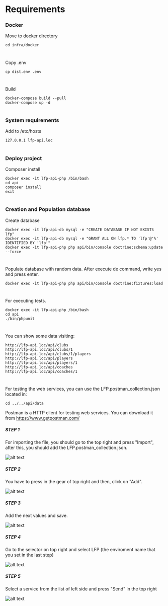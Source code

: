 # Requirements

### Docker

Move to docker directory
```
cd infra/docker
```

#

Copy .env
```
cp dist.env .env
```

#

Build
```
docker-compose build --pull
docker-compose up -d
```

#

### System requirements
Add to /etc/hosts
```
127.0.0.1 lfp-api.loc
```

#

### Deploy project
Composer install
```
docker exec -it lfp-api-php /bin/bash
cd api
composer install
exit
```

#

### Creation and Population database
Create database
```
docker exec -it lfp-api-db mysql -e "CREATE DATABASE IF NOT EXISTS lfp"
docker exec -it lfp-api-db mysql -e "GRANT ALL ON lfp.* TO 'lfp'@'%' IDENTIFIED BY 'lfp'"
docker exec -it lfp-api-php php api/bin/console doctrine:schema:update --force
```

#

Populate database with random data. After execute de command, write yes and press enter.
```
docker exec -it lfp-api-php php api/bin/console doctrine:fixtures:load
```

#

For executing tests.
```
docker exec -it lfp-api-php /bin/bash
cd api
./bin/phpunit
```

#

You can show some data visiting:
```
http://lfp-api.loc/api/clubs
http://lfp-api.loc/api/clubs/1
http://lfp-api.loc/api/clubs/1/players
http://lfp-api.loc/api/players
http://lfp-api.loc/api/players/1
http://lfp-api.loc/api/coaches
http://lfp-api.loc/api/coaches/1
```

#
For testing the web services, you can use the LFP.postman_collection.json located in:
```
cd ../../api/data
```

Postman is a HTTP client for testing web services. You can download it from https://www.getpostman.com/

##### STEP 1
For importing the file, you should go to the top right and press "Import", after this, you should add
the LFP.postman_collection.json.

![alt text](https://github.com/aythanztdev/lfp_sf_34/blob/master/api/data/step1.png)

##### STEP 2
You have to press in the gear of top right and then, click on "Add".

![alt text](https://github.com/aythanztdev/lfp_sf_34/blob/master/api/data/step2.png)

##### STEP 3
Add the next values and save.

![alt text](https://github.com/aythanztdev/lfp_sf_34/blob/master/api/data/step3.png)

##### STEP 4
Go to the selector on top right and select LFP (the enviroment name that you set in the last step)

![alt text](https://github.com/aythanztdev/lfp_sf_34/blob/master/api/data/step4.png)

##### STEP 5
Select a service from the list of left side and press "Send" in the top right

![alt text](https://github.com/aythanztdev/lfp_sf_34/blob/master/api/data/step5.png)

#